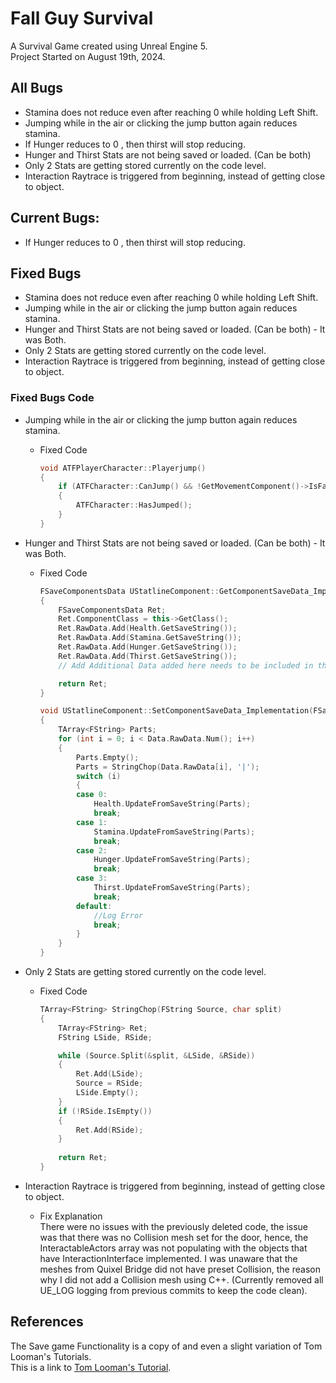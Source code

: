 # Fall Guy Survival

A Survival Game created using Unreal Engine 5.  
Project Started on August 19th, 2024.

## All Bugs
- Stamina does not reduce even after reaching 0 while holding Left Shift.
- Jumping while in the air or clicking the jump button again reduces stamina.
- If Hunger reduces to 0 , then thirst will stop reducing.
- Hunger and Thirst Stats are not being saved or loaded. (Can be both)
- Only 2 Stats are getting stored currently on the code level.
- Interaction Raytrace is triggered from beginning, instead of getting close to object.

## Current Bugs:
- If Hunger reduces to 0 , then thirst will stop reducing.

## Fixed Bugs
- Stamina does not reduce even after reaching 0 while holding Left Shift.
- Jumping while in the air or clicking the jump button again reduces stamina.
- Hunger and Thirst Stats are not being saved or loaded. (Can be both) - It was Both.
- Only 2 Stats are getting stored currently on the code level.
- Interaction Raytrace is triggered from beginning, instead of getting close to object.

### Fixed Bugs Code
- Jumping while in the air or clicking the jump button again reduces stamina.
  
	- Fixed Code
   		```cpp
     	void ATFPlayerCharacter::Playerjump()
		{
			if (ATFCharacter::CanJump() && !GetMovementComponent()->IsFalling())
			{
				ATFCharacter::HasJumped();
			}
		}
- Hunger and Thirst Stats are not being saved or loaded. (Can be both) - It was Both.
   
	- Fixed Code
   		```cpp
     	FSaveComponentsData UStatlineComponent::GetComponentSaveData_Implementation()
		{
			FSaveComponentsData Ret;
			Ret.ComponentClass = this->GetClass();
			Ret.RawData.Add(Health.GetSaveString());
			Ret.RawData.Add(Stamina.GetSaveString());
			Ret.RawData.Add(Hunger.GetSaveString());
			Ret.RawData.Add(Thirst.GetSaveString());
			// Add Additional Data added here needs to be included in the SetComponentsSaveData_Implementation().
		
			return Ret;
		}

		void UStatlineComponent::SetComponentSaveData_Implementation(FSaveComponentsData Data)
		{
			TArray<FString> Parts;
			for (int i = 0; i < Data.RawData.Num(); i++)
			{
				Parts.Empty();
				Parts = StringChop(Data.RawData[i], '|');
				switch (i)
				{
				case 0:
					Health.UpdateFromSaveString(Parts);
					break;
				case 1:
					Stamina.UpdateFromSaveString(Parts);
					break;
				case 2:
					Hunger.UpdateFromSaveString(Parts);
					break;
				case 3:
					Thirst.UpdateFromSaveString(Parts);
					break;
				default:
					//Log Error
					break;
				}
			}
		}

- Only 2 Stats are getting stored currently on the code level.
   
	- Fixed Code
   		```cpp
     	TArray<FString> StringChop(FString Source, char split)
		{
			TArray<FString> Ret;
			FString LSide, RSide;

			while (Source.Split(&split, &LSide, &RSide))
			{
				Ret.Add(LSide);
				Source = RSide;
				LSide.Empty();
			}
			if (!RSide.IsEmpty())
			{
				Ret.Add(RSide);
			}
			
			return Ret;
		}

- Interaction Raytrace is triggered from beginning, instead of getting close to object.
  	- Fix Explanation  
There were no issues with the previously deleted code, the issue was that there was no Collision mesh set for the door, hence, the InteractableActors array was not populating with the objects that have InteractionInterface implemented. I was unaware that the meshes from Quixel Bridge did not have preset Collision, the reason why I did not add a Collision mesh using C++. (Currently removed all UE_LOG logging from previous commits to keep the code clean).

## References
The Save game Functionality is a copy of and even a slight variation of Tom Looman's Tutorials.  
This is a link to [Tom Looman's Tutorial][1].

[1]: https://www.tomlooman.com/unreal-engine-cpp-save-system/
